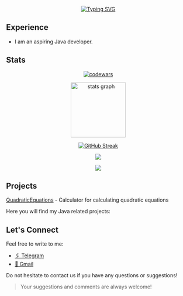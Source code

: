 <div align="center">
  
  [![Typing SVG](https://readme-typing-svg.herokuapp.com?font=Josefin+Sans&weight=700&size=100&duration=5003&pause=1010&center=true&random=false&width=1500&height=220&lines=Hi%2C+I'm+Kirill;Java+developer+from+Belarus)](https://git.io/typing-svg)
</div>

## Experience

- I am an aspiring Java developer.
  

## Stats

<div align='center'>

  [![codewars](https://www.codewars.com/users/KirillSergeyuk/badges/large)](https://www.codewars.com/users/KirillSergeyuk)

</div>

<div align="center">
  <img src="https://github-readme-stats.vercel.app/api?username=KirillSergeyuk&hide_title=false&hide_rank=false&show_icons=false&include_all_commits=false&count_private=false&disable_animations=false&theme=dark&locale=en&hide_border=false&order=1" height="150" alt="stats graph"  />
</div>

<div align='center'>

  [![GitHub Streak](http://github-readme-streak-stats.herokuapp.com?user=KirillSergeyuk&theme=dark&hide_border=true)](https://git.io/streak-stats)
  
</div>


<div align='center'>

  ![](https://github-profile-summary-cards.vercel.app/api/cards/profile-details?username=KirillSergeyuk&theme=dark)
  
</div>

<div align='center'>
  
  <img src="https://github-profile-trophy.vercel.app/?username=KirillSergeyuk&theme=onestar">

</div>


## Projects

[QuadraticEquations](https://github.com/KirillSergeyuk/QuadraticEquations) - Calculator for calculating quadratic equations

Here you will find my Java related projects:


## Let's Connect

Feel free to write to me:

- [🖇️ Telegram](https://t.me/ppppityyy)
- [📧 Gmail](kirillsergeuk86@gmail.com)

Do not hesitate to contact us if you have any questions or suggestions!

> Your suggestions and comments are always welcome!

